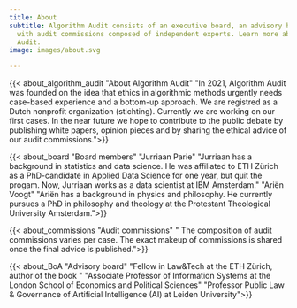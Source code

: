 ```yaml
---
title: About
subtitle: Algorithm Audit consists of an executive board, an advisory board and works
  with audit commissions composed of independent experts. Learn more about Algorithm
  Audit.
image: images/about.svg

---
```

{{< about_algorithm_audit "About Algorithm Audit" "In 2021, Algorithm Audit was founded on the idea that ethics in algorithmic methods urgently needs case-based experience and a bottom-up approach. We are registred as a Dutch nonprofit organization (stichting). Currently we are working on our first cases. In the near future we hope to contribute to the public debate by publishing white papers, opinion pieces and by sharing the ethical advice of our audit commissions.">}}

{{< about_board "Board members" "Jurriaan Parie" "Jurriaan has a background in statistics and data science. He was affiliated to ETH Zürich as a PhD-candidate in Applied Data Science for one year, but quit the progam. Now, Jurriaan works as a data scientist at IBM Amsterdam." "Ariën Voogt" "Ariën has a background in physics and philosophy. He currently pursues a PhD in philosophy and theology at the Protestant Theological University Amsterdam.">}} 

{{< about_commissions "Audit commissions" " The composition of audit commissions varies per case. The exact makeup of commissions is shared once the final advice is published.">}}

{{< about_BoA "Advisory board" 
"Fellow in Law&Tech at the ETH Zürich, author of the book " 
"Associate Professor of Information Systems at the London School of Economics and Political Sciences"
"Professor Public Law & Governance of Artificial Intelligence (AI) at Leiden University">}}